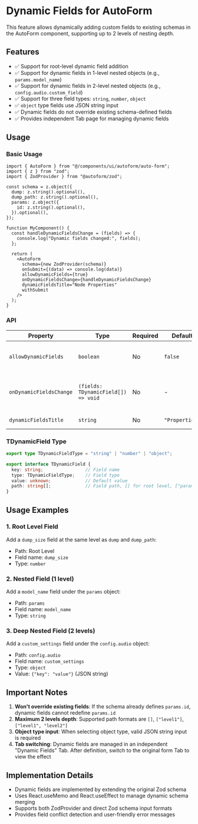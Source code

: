 # Dynamic Fields for AutoForm

This feature allows dynamically adding custom fields to existing schemas in the AutoForm component, supporting up to 2 levels of nesting depth.

## Features

- ✅ Support for root-level dynamic field addition
- ✅ Support for dynamic fields in 1-level nested objects (e.g., `params.model_name`)
- ✅ Support for dynamic fields in 2-level nested objects (e.g., `config.audio.custom_field`)
- ✅ Support for three field types: `string`, `number`, `object`
- ✅ `object` type fields use JSON string input
- ✅ Dynamic fields do not override existing schema-defined fields
- ✅ Provides independent Tab page for managing dynamic fields

## Usage

### Basic Usage

```tsx
import { AutoForm } from "@/components/ui/autoform/auto-form";
import { z } from "zod";
import { ZodProvider } from "@autoform/zod";

const schema = z.object({
  dump: z.string().optional(),
  dump_path: z.string().optional(),
  params: z.object({
    id: z.string().optional(),
  }).optional(),
});

function MyComponent() {
  const handleDynamicFieldsChange = (fields) => {
    console.log("Dynamic fields changed:", fields);
  };

  return (
    <AutoForm
      schema={new ZodProvider(schema)}
      onSubmit={(data) => console.log(data)}
      allowDynamicFields={true}
      onDynamicFieldsChange={handleDynamicFieldsChange}
      dynamicFieldsTitle="Node Properties"
      withSubmit
    />
  );
}
```

### API

| Property | Type | Required | Default | Description |
|----------|------|----------|---------|-------------|
| `allowDynamicFields` | `boolean` | No | `false` | Enable dynamic fields feature |
| `onDynamicFieldsChange` | `(fields: TDynamicField[]) => void` | No | - | Callback when dynamic fields change |
| `dynamicFieldsTitle` | `string` | No | `"Properties"` | Title of the form Tab |

### TDynamicField Type

```typescript
export type TDynamicFieldType = "string" | "number" | "object";

export interface TDynamicField {
  key: string;                // Field name
  type: TDynamicFieldType;    // Field type
  value: unknown;             // Default value
  path: string[];             // Field path, [] for root level, ["params"] for under params
}
```

## Usage Examples

### 1. Root Level Field

Add a `dump_size` field at the same level as `dump` and `dump_path`:

- Path: Root Level
- Field name: `dump_size`
- Type: `number`

### 2. Nested Field (1 level)

Add a `model_name` field under the `params` object:

- Path: `params`
- Field name: `model_name`
- Type: `string`

### 3. Deep Nested Field (2 levels)

Add a `custom_settings` field under the `config.audio` object:

- Path: `config.audio`
- Field name: `custom_settings`
- Type: `object`
- Value: `{"key": "value"}` (JSON string)

## Important Notes

1. **Won't override existing fields**: If the schema already defines `params.id`, dynamic fields cannot redefine `params.id`
2. **Maximum 2 levels depth**: Supported path formats are `[]`, `["level1"]`, `["level1", "level2"]`
3. **Object type input**: When selecting object type, valid JSON string input is required
4. **Tab switching**: Dynamic fields are managed in an independent "Dynamic Fields" Tab. After definition, switch to the original form Tab to view the effect

## Implementation Details

- Dynamic fields are implemented by extending the original Zod schema
- Uses React.useMemo and React.useEffect to manage dynamic schema merging
- Supports both ZodProvider and direct Zod schema input formats
- Provides field conflict detection and user-friendly error messages
